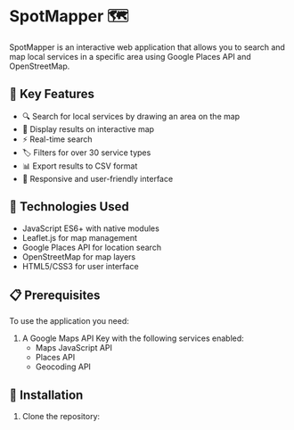 # SpotMapper 🗺️

SpotMapper is an interactive web application that allows you to search and map local services in a specific area using Google Places API and OpenStreetMap.

## 🌟 Key Features

- 🔍 Search for local services by drawing an area on the map
- 📍 Display results on interactive map
- ⚡ Real-time search
- 🏷️ Filters for over 30 service types
- 📊 Export results to CSV format
- 📱 Responsive and user-friendly interface

## 🔧 Technologies Used

- JavaScript ES6+ with native modules
- Leaflet.js for map management
- Google Places API for location search
- OpenStreetMap for map layers
- HTML5/CSS3 for user interface

## 📋 Prerequisites

To use the application you need:

1. A Google Maps API Key with the following services enabled:
   - Maps JavaScript API
   - Places API
   - Geocoding API

## 🚀 Installation

1. Clone the repository:
